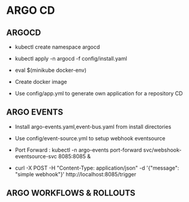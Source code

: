 # ARGO CD

## ARGOCD
- kubectl create namespace argocd

- kubectl apply -n argocd -f config/install.yaml 

- eval $(minikube docker-env)

- Create docker image

- Use config/app.yml to generate own application for a repository CD

## ARGO EVENTS
- Install argo-events.yaml,event-bus.yaml from install directories

- Use config/event-source.yml to setup webhook eventsource

- Port Forward : kubectl -n argo-events port-forward  svc/webshook-eventsource-svc 8085:8085 &

- curl -X POST -H "Content-Type: application/json" -d '{"message": "simple webhook"}' http://localhost:8085/trigger


## ARGO WORKFLOWS & ROLLOUTS
